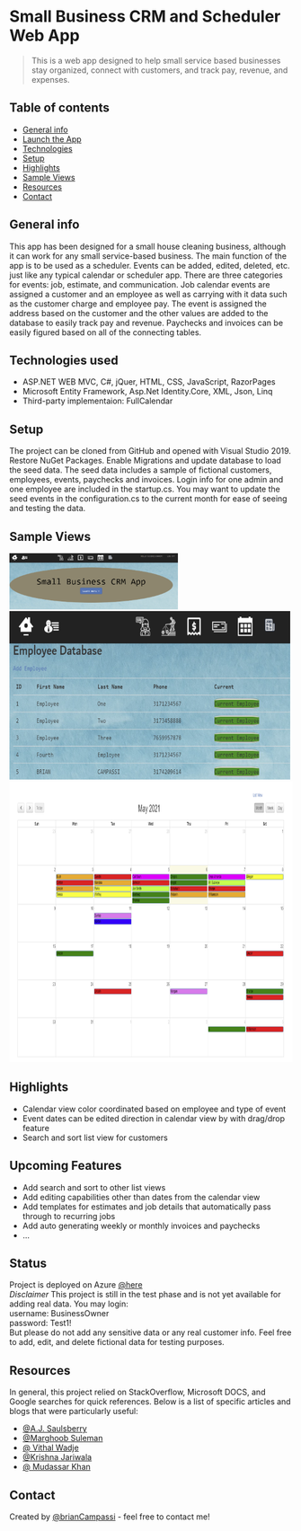 # Small Business CRM and Scheduler Web App

> This is a web app designed to help small service based businesses stay organized, connect with customers, and track pay, revenue, and expenses.


## Table of contents
* [General info](#general-info)
* [Launch the App](#status)
* [Technologies](#technologies)
* [Setup](#setup)
* [Highlights](#highlights)
* [Sample Views](#sample-views)
* [Resources](#resources)
* [Contact](#contact)

## General info
This app has been designed for a small house cleaning business, although it can work for any small service-based business.  The main function of the app
is to be used as a scheduler.  Events can be added, edited, deleted, etc. just like any typical calendar or scheduler app.  There are three categories for events:
job, estimate, and communication.  Job calendar events are assigned a customer and an employee as well as carrying with it data such as the customer charge and 
employee pay.  The event is assigned the address based on the customer and the other values are added to the database to easily track pay and revenue.  Paychecks and 
invoices can be easily figured based on all of the connecting tables.  


## Technologies used
* ASP.NET WEB MVC, C#, jQuer, HTML, CSS, JavaScript, RazorPages
* Microsoft Entity Framework, Asp.Net Identity.Core, XML, Json, Linq
* Third-party implementaion:  FullCalendar

## Setup
The project can be cloned from GitHub and opened with Visual Studio 2019.  Restore NuGet Packages.  Enable Migrations and update database to load the seed data.  The 
seed data includes a sample of fictional customers, employees, events, paychecks and invoices.  Login info for one admin and one employee are included in the startup.cs.  You
may want to update the seed events in the configuration.cs to the current month for ease of seeing and testing the data.  

## Sample Views
<img src="https://github.com/Brian-1150/CRM/blob/master/Img/landing.png" width="300" height="100">
<img src="https://github.com/Brian-1150/CRM/blob/master/Img/emp.png" width="500" height="300">
<img src="https://github.com/Brian-1150/CRM/blob/master/Img/cal.png" width="800" height="500">

## Highlights

* Calendar view color coordinated based on employee and type of event
* Event dates can be edited direction in calendar view by with drag/drop feature
* Search and sort list view for customers

## Upcoming Features
* Add search and sort to other list views
* Add editing capabilities other than dates from the calendar view
* Add templates for estimates and job details that automatically pass through to recurring jobs
* Add auto generating weekly or monthly invoices and paychecks
* ...

## Status
Project is deployed on Azure [@here](https://crmlasttry.azurewebsites.net)<br />
*Disclaimer* This project is still in the test phase and is not yet available for adding real data.  You may login:<br />
username:  BusinessOwner<br />
password:  Test1!<br />
But please do not add any sensitive data or any real customer info.  Feel free to add, edit, and delete fictional data for testing purposes.  

## Resources
In general, this project relied on StackOverflow, Microsoft DOCS, and Google searches for quick references.
Below is a list of specific articles and blogs that were particularly useful:
* [@A.J. Saulsberry](https://www.pluralsight.com/guides/asp.net-mvc-getting-default-data-binding-right-for-hierarchical-views)
* [@Marghoob Suleman](http://www.marghoobsuleman.com/jquery-image-dropdown)
* [@ Vithal Wadje](https://www.c-sharpcorner.com/article/managing-multiple-submit-buttons-on-single-view-in-asp-net-mvc-5/)
* [@Krishna Jariwala](https://www.toshalinfotech.com/Blogs/ID/115/How-to-Integrate-Full-calendar-with-MVC-application)
* [@ Mudassar Khan](https://www.aspsnippets.com/Articles/Populate-one-DropDownList-based-on-another-DropDownList-selected-value-in-ASPNet-MVC.aspx)

## Contact
Created by [@brianCampassi](https://brian-1150.github.io/) - feel free to contact me!
